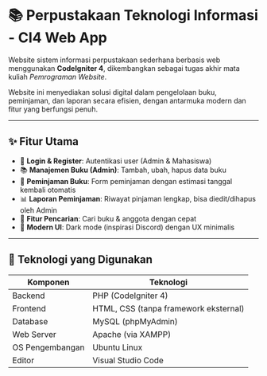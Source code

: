 # 📚 Perpustakaan Teknologi Informasi - CI4 Web App

Website sistem informasi perpustakaan sederhana berbasis web menggunakan **CodeIgniter 4**, dikembangkan sebagai tugas akhir mata kuliah _Pemrograman Website_.

Website ini menyediakan solusi digital dalam pengelolaan buku, peminjaman, dan laporan secara efisien, dengan antarmuka modern dan fitur yang berfungsi penuh.

---

## ✨ Fitur Utama

- 🔐 **Login & Register**: Autentikasi user (Admin & Mahasiswa)
- 📚 **Manajemen Buku (Admin)**: Tambah, ubah, hapus data buku
- 📝 **Peminjaman Buku**: Form peminjaman dengan estimasi tanggal kembali otomatis
- 📊 **Laporan Peminjaman**: Riwayat pinjaman lengkap, bisa diedit/dihapus oleh Admin
- 🔎 **Fitur Pencarian**: Cari buku & anggota dengan cepat
- 🎨 **Modern UI**: Dark mode (inspirasi Discord) dengan UX minimalis

---

## 📁 Teknologi yang Digunakan

| Komponen        | Teknologi                             |
| --------------- | ------------------------------------- |
| Backend         | PHP (CodeIgniter 4)                   |
| Frontend        | HTML, CSS (tanpa framework eksternal) |
| Database        | MySQL (phpMyAdmin)                    |
| Web Server      | Apache (via XAMPP)                    |
| OS Pengembangan | Ubuntu Linux                          |
| Editor          | Visual Studio Code                    |
